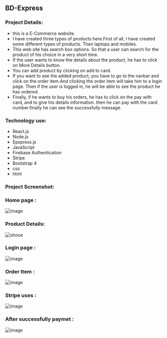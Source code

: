 ## BD-Express

### Project Details:

* this is a E-Commerce website.
* I have created three types of products here.First of all, I have created some different types of products.
  Then laptops and mobiles.
* This web site has search box options. So that a user can search for the product of his choice in a very short time.
* If the user wants to know the details about the product, he has to click on More Details button.
* You can add product by clicking on add to card.
* If you want to see the added product, you have to go to the navbar and click on the order item.And clicking the order item will take him to a login page.
Then if the user is logged in, he will be able to see the product he has ordered.
* Finally, if he wants to buy his orders, he has to click on the pay with card, and to give his details information. then he can pay with the card number.finally he can see the successfully message.

### Technology use:

* React.js
* Node.js
* Epxpress.js
* JavaScript
* Firebase Authentication
* Stripe
* Bootstrap 4
* css
* html

### Project Screenshot:

### Home page :

![image](https://user-images.githubusercontent.com/67516342/124718427-f293fc00-deba-11eb-818e-6e99c7b1e93a.png)

### Product Details:
![shooe](https://user-images.githubusercontent.com/67516342/122639660-e97bf000-d0af-11eb-9b61-fb15fe5921a3.png)

### Login page :
![image](https://user-images.githubusercontent.com/67516342/122639737-6d35dc80-d0b0-11eb-8868-69054d069f1b.png)

### Order Item : 
![image](https://user-images.githubusercontent.com/67516342/122639744-7757db00-d0b0-11eb-8bb1-5c7882eaa476.png)

### Stripe uses :
![image](https://user-images.githubusercontent.com/67516342/122639748-7fb01600-d0b0-11eb-96cd-f5fec3bfc26e.png)

### After successfully paymet :
![image](https://user-images.githubusercontent.com/67516342/122640128-95263f80-d0b2-11eb-974f-99d0972770ed.png)



